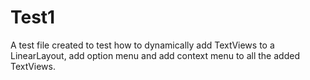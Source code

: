 # Test1

A test file created to test how to dynamically add TextViews to a LinearLayout, add option menu and add context menu to all the added TextViews.
